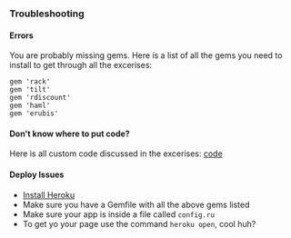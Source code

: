 ### Troubleshooting

#### Errors

You are probably missing gems. Here is a list of all the gems you need to install to get through all the excerises:

	gem 'rack'
	gem 'tilt'
	gem 'rdiscount'
	gem 'haml'
	gem 'erubis'

#### Don't know where to put code?

Here is all custom code discussed in the excerises: [code]()

#### Deploy Issues

- [Install Heroku](https://devcenter.heroku.com/articles/heroku-cli#download-and-install)
- Make sure you have a Gemfile with all the above gems listed
- Make sure your app is inside a file called `config.ru`
- To get yo your page use the command `heroku open`, cool huh?